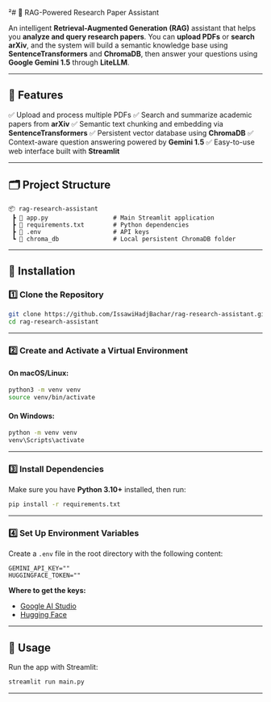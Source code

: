 
²# 🧠 RAG-Powered Research Paper Assistant

An intelligent **Retrieval-Augmented Generation (RAG)** assistant that helps you **analyze and query research papers**.
You can **upload PDFs** or **search arXiv**, and the system will build a semantic knowledge base using **SentenceTransformers** and **ChromaDB**, then answer your questions using **Google Gemini 1.5** through **LiteLLM**.

---

## 🚀 Features

✅ Upload and process multiple PDFs
✅ Search and summarize academic papers from **arXiv**
✅ Semantic text chunking and embedding via **SentenceTransformers**
✅ Persistent vector database using **ChromaDB**
✅ Context-aware question answering powered by **Gemini 1.5**
✅ Easy-to-use web interface built with **Streamlit**

---

## 🗂️ Project Structure

```
📦 rag-research-assistant
 ┣ 📜 app.py                  # Main Streamlit application
 ┣ 📜 requirements.txt        # Python dependencies
 ┣ 📜 .env                    # API keys 
 ┗ 📂 chroma_db               # Local persistent ChromaDB folder
```

---

## 🧰 Installation

### 1️⃣ Clone the Repository

```bash
git clone https://github.com/IssawiHadjBachar/rag-research-assistant.git
cd rag-research-assistant
```

---

### 2️⃣ Create and Activate a Virtual Environment

#### On macOS/Linux:

```bash
python3 -m venv venv
source venv/bin/activate
```

#### On Windows:

```bash
python -m venv venv
venv\Scripts\activate
```

---

### 3️⃣ Install Dependencies

Make sure you have **Python 3.10+** installed, then run:

```bash
pip install -r requirements.txt
```

---

### 4️⃣ Set Up Environment Variables

Create a `.env` file in the root directory with the following content:

```
GEMINI_API_KEY="" 
HUGGINGFACE_TOKEN=""
```

**Where to get the keys:**

* [Google AI Studio](https://aistudio.google.com/api-keys)
* [Hugging Face](https://huggingface.co/settings/tokens)

---

## 🧪 Usage

Run the app with Streamlit:

```bash
streamlit run main.py
```


---
